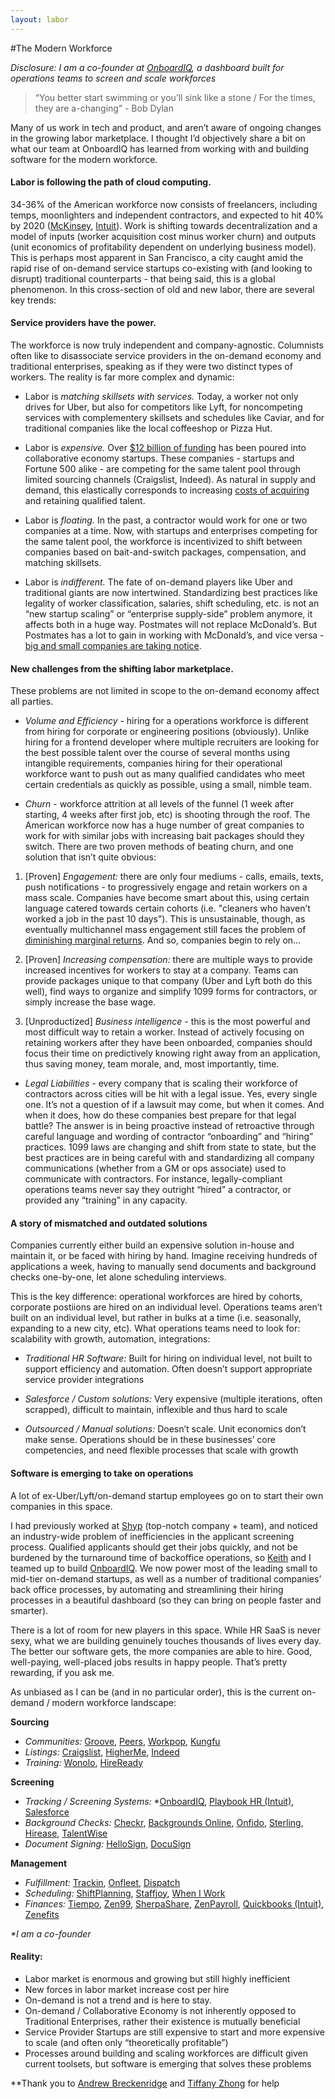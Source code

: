 ```yaml
---
layout: labor
---
```

#The Modern Workforce 

*Disclosure: I am a co-founder at [OnboardIQ](https://www.onboardiq.com/), a dashboard built for operations teams to screen and scale workforces*



>“You better start swimming or you’ll sink like a stone / For the times, they are a-changing” - Bob Dylan


Many of us work in tech and product, and aren’t aware of ongoing changes in the growing labor marketplace. I thought I’d objectively share a bit on what our team at OnboardIQ has learned from working with and building software for the modern workforce.

#### Labor is following the path of cloud computing.
34-36% of the American workforce now consists of freelancers, including temps, moonlighters and independent contractors, and expected to hit 40% by 2020 ([McKinsey](http://www.mckinsey.com/insights/economic_studies/talent_tensions_ahead_a_ceo_briefing), [Intuit](http://http-download.intuit.com/http.intuit/CMO/intuit/futureofsmallbusiness/intuit_2020_report.pdf)). Work is shifting towards decentralization and a model of inputs (worker acquisition cost minus worker churn) and outputs (unit economics of profitability dependent on underlying business model). This is perhaps most apparent in San Francisco, a city caught amid the rapid rise of on-demand service startups co-existing with (and looking to disrupt) traditional counterparts - that being said, this is a global phenomenon. In this cross-section of old and new labor, there are several key trends:

#### Service providers have the power.
The workforce is now truly independent and company-agnostic. Columnists often like to disassociate service providers in the on-demand economy and traditional enterprises, speaking as if they were two distinct types of workers. The reality is far more complex and dynamic:

* Labor is _matching skillsets with services._ Today, a worker not only drives for Uber, but also for competitors like Lyft, for noncompeting services with complementery skillsets and schedules like Caviar, and for traditional companies like the local coffeeshop or Pizza Hut. 

* Labor is _expensive._ Over [$12 billion of funding](https://docs.google.com/spreadsheets/d/12xTPJNvdOZVzERueyA-dILGTtL_KWKTbmj6RyOg9XXs/edit#gid=253059398) has been poured into collaborative economy startups. These companies - startups and Fortune 500 alike - are competing for the same talent pool through limited sourcing channels (Craigslist, Indeed). As natural in supply and demand, this elastically corresponds to increasing [costs of acquiring](http://fusion.net/story/110386/craigslist-is-the-unsung-hero-of-the-on-demand-economy/) and retaining qualified talent.

* Labor is _floating._ In the past, a contractor would work for one or two companies at a time. Now, with startups and enterprises competing for the same talent pool, the workforce is incentivized to shift between companies based on bait-and-switch packages, compensation, and matching skillsets.

* Labor is _indifferent._ The fate of on-demand players like Uber and traditional giants are now intertwined. Standardizing best practices like legality of worker classification, salaries, shift scheduling, etc. is not an “new startup scaling” or “enterprise supply-side” problem anymore, it affects both in a huge way. Postmates will not replace McDonald’s. But Postmates has a lot to gain in working with McDonald’s, and vice versa - [big and small companies are taking notice](https://docs.google.com/spreadsheet/ccc?key=0AmxJ5rcSaQq5dDMtTkdwTTdEeXMxRW11NGpIZ3VHYUE&usp=drivesdk#gid=0).

#### New challenges from the shifting labor marketplace.
These problems are not limited in scope to the on-demand economy affect all parties.

* _Volume and Efficiency_ - hiring for a operations workforce is different from hiring for corporate or engineering positions (obviously). Unlike hiring for a frontend developer where multiple recruiters are looking for the best possible talent over the course of several months using intangible requirements, companies hiring for their operational workforce want to push out as many qualified candidates who meet certain credentials as quickly as possible, using a small, nimble team.

* _Churn_ - workforce attrition at all levels of the funnel (1 week after starting, 4 weeks after first job, etc) is shooting through the roof. The American workforce now has a huge number of great companies to work for with similar jobs with increasing bait packages should they switch. There are two proven methods of beating churn, and one solution that isn’t quite obvious:

1.	[Proven] _Engagement:_ there are only four mediums - calls, emails, texts, push notifications - to progressively engage and retain workers on a mass scale. Companies have become smart about this, using certain language catered towards certain cohorts (i.e. "cleaners who haven’t worked a job in the past 10 days”). This is unsustainable, though, as eventually multichannel mass engagement still faces the problem of [diminishing marginal returns](http://andrewchen.co/the-law-of-shitty-clickthroughs/). And so, companies begin to rely on…

2.	[Proven] _Increasing compensation:_ there are multiple ways to provide increased incentives for workers to stay at a company. Teams can provide packages unique to that company (Uber and Lyft both do this well), find ways to organize and simplify 1099 forms for contractors, or simply increase the base wage.

3.	[Unproductized] _Business intelligence_ - this is the most powerful and most difficult way to retain a worker. Instead of actively focusing on retaining workers after they have been onboarded, companies should focus their time on predictively knowing right away from an application, thus saving money, team morale, and, most importantly, time.

* _Legal Liabilities_ - every company that is scaling their workforce of contractors across cities will be hit with a legal issue. Yes, every single one. It’s not a question of if a lawsuit may come, but when it comes. And when it does, how do these companies best prepare for that legal battle? The answer is in being proactive instead of retroactive through careful language and wording of contractor “onboarding” and “hiring” practices. 1099 laws are changing and shift from state to state, but the best practices are in being careful with and standardizing all company communications (whether from a GM or ops associate) used to communicate with contractors. For instance, legally-compliant operations teams never say they outright “hired” a contractor, or provided any “training” in any capacity.

#### A story of mismatched and outdated solutions
Companies currently either build an expensive solution in-house and maintain it, or be faced with hiring by hand. Imagine receiving hundreds of applications a week, having to manually send documents and background checks one-by-one, let alone scheduling interviews.

This is the key difference: operational workforces are hired by cohorts, corporate postiions are hired on an individual level. Operations teams aren’t built on an individual level, but rather in bulks at a time (i.e. seasonally, expanding to a new city, etc). What operations teams need to look for: scalability with growth, automation, integrations:

* _Traditional HR Software:_ Built for hiring on individual level, not built to support efficiency and automation. Often doesn’t support appropriate service provider integrations

* _Salesforce / Custom solutions:_ Very expensive (multiple iterations, often scrapped), difficult to maintain, inflexible and thus hard to scale

* _Outsourced / Manual solutions:_ Doesn’t scale. Unit economics don’t make sense. Operations should be in these businesses’ core competencies, and need flexible processes that scale with growth

#### Software is emerging to take on operations
A lot of ex-Uber/Lyft/on-demand startup employees go on to start their own companies in this space.

I had previously worked at [Shyp](http://www.shyp.com/) (top-notch company + team), and noticed an industry-wide problem of inefficiencies in the applicant screening process. Qualified applicants should get their jobs quickly, and not be burdened by the turnaround time of backoffice operations, so [Keith](https://www.linkedin.com/pub/keith-ryu/37/b08/900) and I teamed up to build [OnboardIQ](https://angel.co/onboardiq). We now power most of the leading small to mid-tier on-demand startups, as well as a number of traditional companies’ back office processes, by automating and streamlining their hiring processes in a beautiful dashboard (so they can bring on people faster and smarter).

There is a lot of room for new players in this space. While HR SaaS is never sexy, what we are building genuinely touches thousands of lives every day. The better our software gets, the more companies are able to hire. Good, well-paying, well-placed jobs results in happy people. That’s pretty rewarding, if you ask me.

As unbiased as I can be (and in no particular order), this is the current on-demand / modern workforce landscape:

**Sourcing**

* _Communities:_ [Groove](http://www.movewithgroove.com/), [Peers](http://www.peers.org), [Workpop](http://www.peers.org/), [Kungfu](http://kungfu.co/)
* _Listings:_ [Craigslist](http://sfbay.craigslist.org/), [HigherMe](http://www.higherme.com/), [Indeed](http://www.indeed.com/)
* _Training:_ [Wonolo](http://wonolo.com/), [HireReady](http://www.gethireready.com/)

**Screening**

* _Tracking / Screening Systems:_ *[OnboardIQ](https://www.onboardiq.com/), [Playbook HR (Intuit)](https://www.playbookhr.com/), [Salesforce](http://www.salesforce.com/)
* _Background Checks:_ [Checkr](https://checkr.com/signup?referrer=onboardiq), [Backgrounds Online](http://www.backgroundsonline.com/), [Onfido](https://www.onfido.com/), [Sterling](http://www.sterlingbackcheck.com/), [Hirease](www.hirease.com), [TalentWise](http://corp.talentwise.com/)
* _Document Signing:_ [HelloSign](https://www.hellosign.com/api/pricing?coupon_code=onboardiq), [DocuSign](https://www.docusign.com/)

**Management**

- _Fulfillment:_ [Trackin](http://trackin.co/), [Onfleet](https://onfleet.com/), [Dispatch](http://www.dispatch.me/)
- _Scheduling:_ [ShiftPlanning](https://www.shiftplanning.com/), [Staffjoy](https://www.staffjoy.com/), [When I Work](http://wheniwork.com/)
- _Finances:_ [Tiempo](http://tiempoapp.com/), [Zen99](https://tryzen99.com/), [SherpaShare](https://www.sherpashare.com/), [ZenPayroll](https://zenpayroll.com/), [Quickbooks (Intuit)](http://quickbooks.intuit.com/), [Zenefits](http://www.zenefits.com/)

_*I am a co-founder_

#### Reality:

- Labor market is enormous and growing but still highly inefficient
- New forces in labor market increase cost per hire
- On-demand is not a trend and is here to stay.
- On-demand / Collaborative Economy is not inherently opposed to Traditional Enterprises, rather their existence is mutually beneficial
- Service Provider Startups are still expensive to start and more expensive to scale (and often only “theoretically profitable”)
- Processes around building and scaling workforces are difficult given current toolsets, but software is emerging that solves these problems

     

**Thank you to [Andrew Breckenridge](http://twitter.com/Andrew_Breck) and [Tiffany Zhong](http://twitter.com/tzhongg) for help